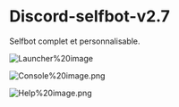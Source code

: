 # Discord-selfbot-v2.7
Selfbot complet et personnalisable.

![Launcher%20image](https://github.com/aqwa/Discord-selfbot-v2.6/blob/master/Launcher%20image.png)

![Console%20image.png](https://github.com/aqwa/Discord-selfbot-v2.7/blob/master/Console%20image.png)

![Help%20image.png](https://github.com/aqwa/Discord-selfbot-v2.7/blob/master/Help%20image.png)
